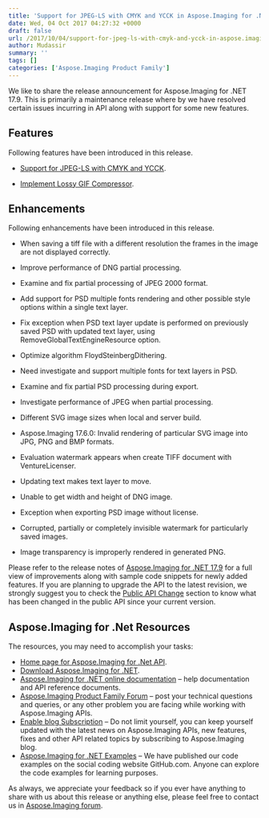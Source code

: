 ```yaml
---
title: 'Support for JPEG-LS with CMYK and YCCK in Aspose.Imaging for .NET 17.9'
date: Wed, 04 Oct 2017 04:27:32 +0000
draft: false
url: /2017/10/04/support-for-jpeg-ls-with-cmyk-and-ycck-in-aspose.imaging-for-.net-17.9/
author: Mudassir
summary: ''
tags: []
categories: ['Aspose.Imaging Product Family']
---
```


We like to share the release announcement for Aspose.Imaging for .NET 17.9. This is primarily a maintenance release where by we have resolved certain issues incurring in API along with support for some new features.

## Features

Following features have been introduced in this release.

*   [Support for JPEG-LS with CMYK and YCCK][1].
    
*   [Implement Lossy GIF Compressor][2].
    

## Enhancements

Following enhancements have been introduced in this release.

*   When saving a tiff file with a different resolution the frames in the image are not displayed correctly.
    
*   Improve performance of DNG partial processing.
    
*   Examine and fix partial processing of JPEG 2000 format.
    
*   Add support for PSD multiple fonts rendering and other possible style options within a single text layer.
    
*   Fix exception when PSD text layer update is performed on previously saved PSD with updated text layer, using RemoveGlobalTextEngineResource option.
    
*   Optimize algorithm FloydSteinbergDithering.
    
*   Need investigate and support multiple fonts for text layers in PSD.
    
*   Examine and fix partial PSD processing during export.
    
*   Investigate performance of JPEG when partial processing.
    
*   Different SVG image sizes when local and server build.
    
*   Aspose.Imaging 17.6.0: Invalid rendering of particular SVG image into JPG, PNG and BMP formats.
    
*   Evaluation watermark appears when create TIFF document with VentureLicenser.
    
*   Updating text makes text layer to move.
    
*   Unable to get width and height of DNG image.
    
*   Exception when exporting PSD image without license.
    
*   Corrupted, partially or completely invisible watermark for particularly saved images.
    
*   Image transparency is improperly rendered in generated PNG.
    

Please refer to the release notes of [Aspose.Imaging for .NET 17.9][3] for a full view of improvements along with sample code snippets for newly added features. If you are planning to upgrade the API to the latest revision, we strongly suggest you to check the [Public API Change][4] section to know what has been changed in the public API since your current version.

## Aspose.Imaging for .Net Resources

The resources, you may need to accomplish your tasks:

*   [Home page for Aspose.Imaging for .Net API][5].
*   [Download Aspose.Imaging for .NET][6].
*   [Aspose.Imaging for .NET online documentation][7] – help documentation and API reference documents.
*   [Aspose.Imaging Product Family Forum][8] – post your technical questions and queries, or any other problem you are facing while working with Aspose.Imaging APIs.
*   [Enable blog Subscription][9] – Do not limit yourself, you can keep yourself updated with the latest news on Aspose.Imaging APIs, new features, fixes and other API related topics by subscribing to Aspose.Imaging blog.
*   [Aspose.Imaging for .NET Examples][10] – We have published our code examples on the social coding website GitHub.com. Anyone can explore the code examples for learning purposes.

As always, we appreciate your feedback so if you ever have anything to share with us about this release or anything else, please feel free to contact us in [Aspose.Imaging forum][11].




[1]: https://docs.aspose.com/display/imagingnet/Manipulating+JPEG+Images#ManipulatingJPEGImages-SupportforJPEG-LSwithCMYKandYCCK
[2]: https://docs.aspose.com/display/imagingnet/Modifying+Images#ModifyingImages-ImplementLossyGIFCompressor
[3]: https://docs.aspose.com/display/imagingnet/Aspose.Imaging+for+.NET+17.9+-+Release+Notes
[4]: https://docs.aspose.com/display/imagingnet/Migrating+from+Earlier+Versions+of+Aspose.Imaging "Migrating from Earlier Version of Aspose.Imaging for .NET"
[5]: https://www.aspose.com/products/imaging/net
[6]: https://downloads.aspose.com/imaging/net
[7]: https://docs.aspose.com/display/imagingnet/Home
[8]: https://forum.aspose.com/c/imaging
[9]: https://blog.aspose.com/category/aspose-products/aspose.imaging-product-family/
[10]: https://github.com/aspose-imaging/Aspose.Imaging-for-.NET
[11]: https://forum.aspose.com/c/imaging




